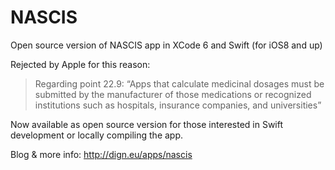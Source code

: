 # NASCIS
Open source version of NASCIS app in XCode 6 and Swift (for iOS8 and up)

Rejected by Apple for this reason:
>Regarding point 22.9: “Apps that calculate medicinal dosages must be submitted by the manufacturer of those medications or recognized institutions such as hospitals, insurance companies, and universities”

Now available as open source version for those interested in Swift development or locally compiling the app.

Blog & more info: http://dign.eu/apps/nascis
